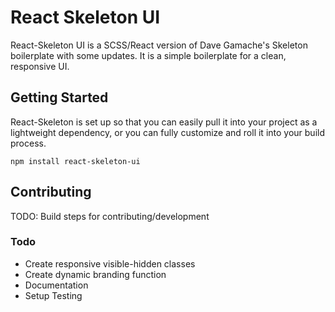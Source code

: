 # React Skeleton UI

React-Skeleton UI is a SCSS/React version of Dave Gamache's Skeleton boilerplate with some updates. It is a simple boilerplate for a clean, responsive UI.

## Getting Started

React-Skeleton is set up so that you can easily pull it into your project as a lightweight dependency, or you can fully customize and roll it into your build process.

`npm install react-skeleton-ui`

## Contributing

TODO: Build steps for contributing/development

### Todo
- Create responsive visible-hidden classes
- Create dynamic branding function
- Documentation
- Setup Testing
